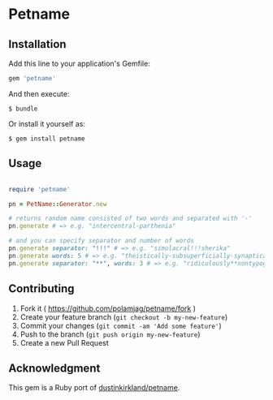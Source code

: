 # Petname



## Installation

Add this line to your application's Gemfile:

```ruby
gem 'petname'
```

And then execute:

    $ bundle

Or install it yourself as:

    $ gem install petname

## Usage

```ruby

require 'petname'

pn = PetName::Generator.new

# returns random name consisted of two words and separated with '-'
pn.generate # => e.g. "intercentral-parthenia"

# and you can specify separator and number of words
pn.generate separator: "!!!" # => e.g. "simulacral!!!sherika"
pn.generate words: 5 # => e.g. "theistically-subsuperficially-synaptically-metapneustic-nedra"
pn.generate separator: "**", words: 3 # => e.g. "ridiculously**nontypographical**jacque"

```

## Contributing

1. Fork it ( https://github.com/polamjag/petname/fork )
2. Create your feature branch (`git checkout -b my-new-feature`)
3. Commit your changes (`git commit -am 'Add some feature'`)
4. Push to the branch (`git push origin my-new-feature`)
5. Create a new Pull Request

## Acknowledgment

This gem is a Ruby port of [dustinkirkland/petname](https://github.com/dustinkirkland/petname).

